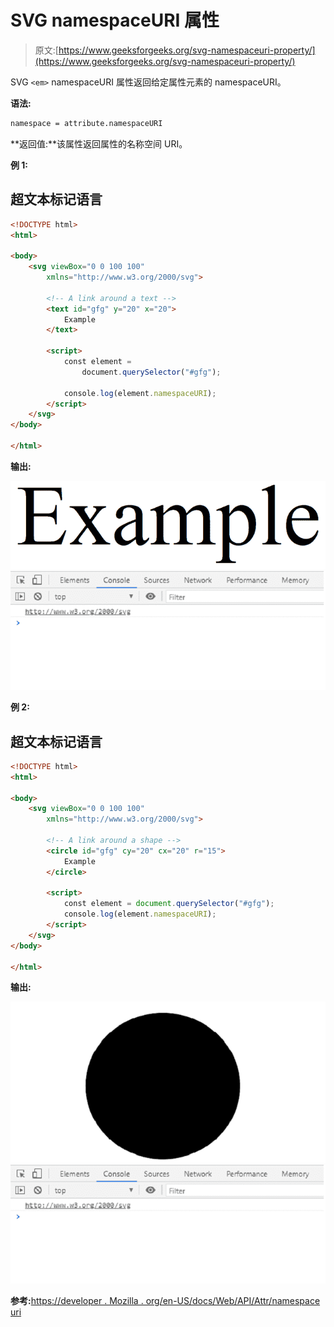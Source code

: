 # SVG namespaceURI 属性

> 原文:[https://www.geeksforgeeks.org/svg-namespaceuri-property/](https://www.geeksforgeeks.org/svg-namespaceuri-property/)

SVG `<em>` namespaceURI 属性返回给定属性元素的 namespaceURI。

**语法:**

```html
namespace = attribute.namespaceURI

```

**返回值:**该属性返回属性的名称空间 URI。

**例 1:**

## 超文本标记语言

```html
<!DOCTYPE html>
<html>

<body>
    <svg viewBox="0 0 100 100" 
        xmlns="http://www.w3.org/2000/svg">

        <!-- A link around a text -->
        <text id="gfg" y="20" x="20"> 
            Example
        </text>

        <script>
            const element = 
                document.querySelector("#gfg");

            console.log(element.namespaceURI);
        </script>
    </svg>
</body>

</html>
```

**输出:**

![](img/48a8c2bbd45593ee4d74c1f0ec9bf22f.png)
![](img/eecc6b12130853eb70dc5dc4154965c7.png)

**例 2:**

## 超文本标记语言

```html
<!DOCTYPE html>
<html>

<body>
    <svg viewBox="0 0 100 100" 
        xmlns="http://www.w3.org/2000/svg">

        <!-- A link around a shape -->
        <circle id="gfg" cy="20" cx="20" r="15"> 
            Example
        </circle>

        <script>
            const element = document.querySelector("#gfg");
            console.log(element.namespaceURI);
        </script>
    </svg>
</body>

</html>
```

**输出:**

![](img/348453d2c6bdb7c5240ea6f3eaba9795.png)
![](img/eecc6b12130853eb70dc5dc4154965c7.png)

**参考:**[https://developer . Mozilla . org/en-US/docs/Web/API/Attr/namespace uri](https://developer.mozilla.org/en-US/docs/Web/API/Attr/namespaceURI)